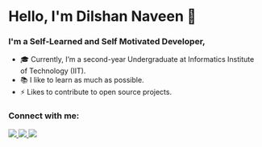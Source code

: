 # Hello, I'm Dilshan Naveen 👋

### I'm a Self-Learned and Self Motivated Developer,

- 🎓️ Currently, I’m a second-year Undergraduate at Informatics Institute of Technology (IIT).
- 📚️ I like to learn as much as possible.
- ⚡️ Likes to contribute to open source projects.

### Connect with me:

<a href="https://www.facebook.com/dilshan.naveen.5">
    <img src="https://img.shields.io/badge/Facebook-1877F2?style=for-the-badge&logo=facebook&logoColor=white">
</a>

<a href="https://www.instagram.com/dilshannaveenme/">
    <img src="https://img.shields.io/badge/Instagram-E4405F?style=for-the-badge&logo=instagram&logoColor=white">
</a>


<a href="https://www.linkedin.com/in/dilshan-naveen-588200148/">
    <img src="https://img.shields.io/badge/LinkedIn-0077B5?style=for-the-badge&logo=linkedin&logoColor=white">
</a>


<br />
<br />
